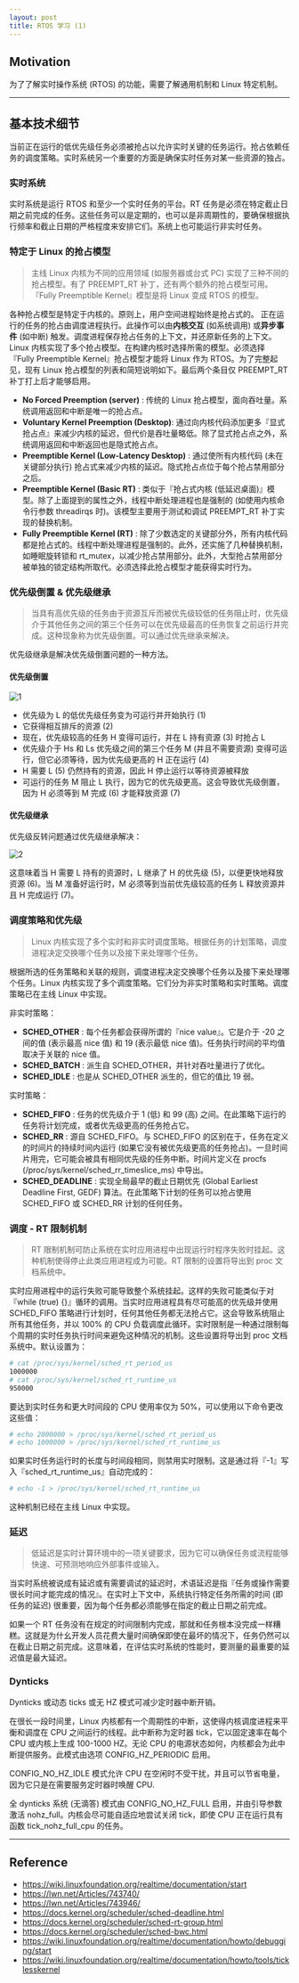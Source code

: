 ```yaml
---
layout: post
title: RTOS 学习 (1)
---
```


## Motivation

为了了解实时操作系统 (RTOS) 的功能，需要了解通用机制和 Linux 特定机制。

---

## 基本技术细节

当前正在运行的低优先级任务必须被抢占以允许实时关键的任务运行。抢占依赖任务的调度策略。实时系统另一个重要的方面是确保实时任务对某一些资源的独占。

### 实时系统

实时系统是运行 RTOS 和至少一个实时任务的平台。RT 任务是必须在特定截止日期之前完成的任务。这些任务可以是定期的，也可以是非周期性的，要确保根据执行频率和截止日期的严格程度来安排它们。系统上也可能运行非实时任务。

### 特定于 Linux 的抢占模型

> 主线 Linux 内核为不同的应用领域 (如服务器或台式 PC) 实现了三种不同的抢占模型。有了 PREEMPT_RT 补丁，还有两个额外的抢占模型可用。『Fully Preemptible Kernel』模型是将 Linux 变成 RTOS 的模型。

各种抢占模型是特定于内核的。原则上，用户空间进程始终是抢占式的。
正在运行的任务的抢占由调度进程执行。此操作可以由**内核交互** (如系统调用) 或**异步事件** (如中断) 触发。调度进程保存抢占任务的上下文，并还原新任务的上下文。
Linux 内核实现了多个抢占模型。在构建内核时选择所需的模型。必须选择『Fully Preemptible Kernel』抢占模型才能将 Linux 作为 RTOS。为了完整起见，现有 Linux 抢占模型的列表和简短说明如下。最后两个条目仅 PREEMPT_RT 补丁打上后才能够启用。

- **No Forced Preemption (server)** : 传统的 Linux 抢占模型，面向吞吐量。系统调用返回和中断是唯一的抢占点。
- **Voluntary Kernel Preemption (Desktop)**: 通过向内核代码添加更多『显式抢占点』来减少内核的延迟，但代价是吞吐量略低。除了显式抢占点之外，系统调用返回和中断返回也是隐式抢占点。
- **Preemptible Kernel (Low-Latency Desktop)** : 通过使所有内核代码 (未在关键部分执行) 抢占式来减少内核的延迟。隐式抢占点位于每个抢占禁用部分之后。
- **Preemptible Kernel (Basic RT)** : 类似于『抢占式内核 (低延迟桌面)』模型。除了上面提到的属性之外，线程中断处理进程也是强制的 (如使用内核命令行参数 threadirqs 时)。该模型主要用于测试和调试 PREEMPT_RT 补丁实现的替换机制。
- **Fully Preemptible Kernel (RT)** : 除了少数选定的关键部分外，所有内核代码都是抢占式的。线程中断处理进程是强制的。此外，还实施了几种替换机制，如睡眠旋转锁和 rt_mutex，以减少抢占禁用部分。此外，大型抢占禁用部分被单独的锁定结构所取代。必须选择此抢占模型才能获得实时行为。

### 优先级倒置 & 优先级继承

> 当具有高优先级的任务由于资源互斥而被优先级较低的任务阻止时，优先级介于其他任务之间的第三个任务可以在优先级最高的任务恢复之前运行并完成。这种现象称为优先级倒置。可以通过优先继承来解决。

优先级继承是解决优先级倒置问题的一种方法。

#### 优先级倒置

![1](\assets\images\2024-03-28-RTOS学习(1)_priority-inversion.png)

- 优先级为 L 的低优先级任务变为可运行并开始执行 (1)
- 它获得相互排斥的资源 (2)
- 现在，优先级较高的任务 H 变得可运行，并在 L 持有资源 (3) 时抢占 L
- 优先级介于 Hs 和 Ls 优先级之间的第三个任务 M (并且不需要资源) 变得可运行，但它必须等待，因为优先级更高的 H 正在运行 (4)
- H 需要 L (5) 仍然持有的资源，因此 H 停止运行以等待资源被释放
- 可运行的任务 M 阻止 L 执行，因为它的优先级更高。这会导致优先级倒置，因为 H 必须等到 M 完成 (6) 才能释放资源 (7)

#### 优先级继承

优先级反转问题通过优先级继承解决：

![2](\assets\images\2024-03-28-RTOS学习(1)_priority-inversion.png)

这意味着当 H 需要 L 持有的资源时，L 继承了 H 的优先级 (5)，以便更快地释放资源 (6)。当 M 准备好运行时，M 必须等到当前优先级较高的任务 L 释放资源并且 H 完成运行 (7)。

### 调度策略和优先级

> Linux 内核实现了多个实时和非实时调度策略。根据任务的计划策略，调度进程决定交换哪个任务以及接下来处理哪个任务。

根据所选的任务策略和关联的规则，调度进程决定交换哪个任务以及接下来处理哪个任务。Linux 内核实现了多个调度策略。它们分为非实时策略和实时策略。调度策略已在主线 Linux 中实现。

非实时策略：

- **SCHED_OTHER** : 每个任务都会获得所谓的『nice value』。它是介于 -20 之间的值 (表示最高 nice 值) 和 19 (表示最低 nice 值)。任务执行时间的平均值取决于关联的 nice 值。
- **SCHED_BATCH** : 派生自 SCHED_OTHER，并针对吞吐量进行了优化。
- **SCHED_IDLE** : 也是从 SCHED_OTHER 派生的，但它的值比 19 弱。

实时策略：

- **SCHED_FIFO** : 任务的优先级介于 1 (低) 和 99 (高) 之间。在此策略下运行的任务将计划完成，或者优先级更高的任务抢占它。
- **SCHED_RR** : 源自 SCHED_FIFO。与 SCHED_FIFO 的区别在于，任务在定义的时间片的持续时间内运行 (如果它没有被优先级更高的任务抢占)。一旦时间片用完，它可能会被具有相同优先级的任务中断。时间片定义在 procfs (/proc/sys/kernel/sched_rr_timeslice_ms) 中导出。
- **SCHED_DEADLINE** : 实现全局最早的截止日期优先 (Global Earliest Deadline First, GEDF) 算法。在此策略下计划的任务可以抢占使用 SCHED_FIFO 或 SCHED_RR 计划的任何任务。

### 调度 - RT 限制机制

> RT 限制机制可防止系统在实时应用进程中出现运行时程序失败时挂起。这种机制使得停止此类应用进程成为可能。RT 限制的设置将导出到 proc 文档系统中。

实时应用进程中的运行失败可能导致整个系统挂起。这样的失败可能类似于对『while (true) {}』循环的调用。当实时应用进程具有尽可能高的优先级并使用 SCHED_FIFO 策略进行计划时，任何其他任务都无法抢占它。这会导致系统阻止所有其他任务，并以 100% 的 CPU 负载调度此循环。实时限制是一种通过限制每个周期的实时任务执行时间来避免这种情况的机制。这些设置将导出到 proc 文档系统中。默认设置为：

```sh
# cat /proc/sys/kernel/sched_rt_period_us
1000000
# cat /proc/sys/kernel/sched_rt_runtime_us
950000
```

要达到实时任务和更大时间段的 CPU 使用率仅为 50%，可以使用以下命令更改这些值：

```sh
# echo 2000000 > /proc/sys/kernel/sched_rt_period_us
# echo 1000000 > /proc/sys/kernel/sched_rt_runtime_us
```

如果实时任务运行时的长度与时间段相同，则禁用实时限制。这是通过将『-1』写入『sched_rt_runtime_us』自动完成的：

```sh
# echo -1 > /proc/sys/kernel/sched_rt_runtime_us
```

这种机制已经在主线 Linux 中实现。

### 延迟

> 低延迟是实时计算环境中的一项关键要求，因为它可以确保任务或流程能够快速、可预测地响应外部事件或输入。

当实时系统被说成有延迟或有需要调试的延迟时，术语延迟是指『任务或操作需要很长时间才能完成的情况』。在实时上下文中，系统执行特定任务所需的时间 (即任务的延迟) 很重要，因为每个任务都必须能够在指定的截止日期之前完成。

如果一个 RT 任务没有在规定的时间限制内完成，那就和任务根本没完成一样糟糕。这就是为什幺开发人员花费大量时间确保即使在最坏的情况下，任务仍然可以在截止日期之前完成。这意味着，在评估实时系统的性能时，要测量的最重要的延迟值是最大延迟。

### Dynticks

Dynticks 或动态 ticks 或无 HZ 模式可减少定时器中断开销。

在很长一段时间里，Linux 内核都有一个周期性的中断，这使得内核调度进程来平衡和调度在 CPU 之间运行的线程。此中断称为定时器 tick，它以固定速率在每个 CPU 或内核上生成 100-1000 HZ。无论 CPU 的电源状态如何，内核都会为此中断提供服务。此模式由选项 CONFIG_HZ_PERIODIC 启用。

CONFIG_NO_HZ_IDLE 模式允许 CPU 在空闲时不受干扰，并且可以节省电量，因为它只是在需要服务定时器时唤醒 CPU.

全 dynticks 系统 (无滴答) 模式由 CONFIG_NO_HZ_FULL 启用，并由引导参数激活 nohz_full。内核会尽可能自适应地尝试关闭 tick，即使 CPU 正在运行具有函数 tick_nohz_full_cpu 的任务。

---

## Reference

- https://wiki.linuxfoundation.org/realtime/documentation/start
- https://lwn.net/Articles/743740/
- https://lwn.net/Articles/743946/
- https://docs.kernel.org/scheduler/sched-deadline.html
- https://docs.kernel.org/scheduler/sched-rt-group.html
- https://docs.kernel.org/scheduler/sched-bwc.html
- https://wiki.linuxfoundation.org/realtime/documentation/howto/debugging/start
- https://wiki.linuxfoundation.org/realtime/documentation/howto/tools/ticklesskernel
